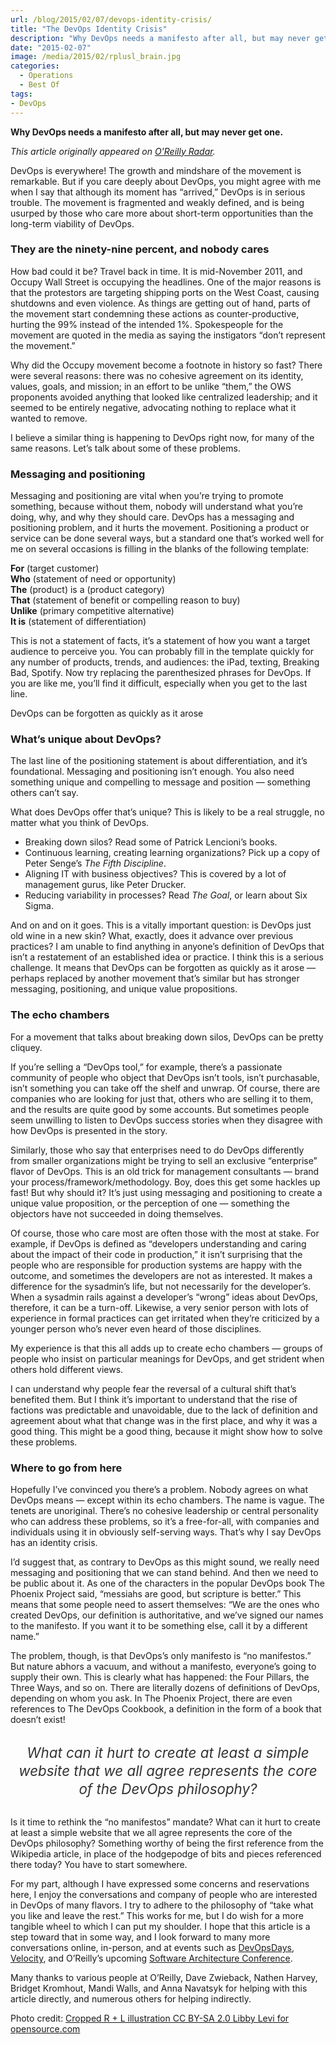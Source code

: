 ```yaml
---
url: /blog/2015/02/07/devops-identity-crisis/
title: "The DevOps Identity Crisis"
description: "Why DevOps needs a manifesto after all, but may never get one."
date: "2015-02-07"
image: /media/2015/02/rplusl_brain.jpg
categories:
  - Operations
  - Best Of
tags:
- DevOps
---
```


**Why DevOps needs a manifesto after all, but may never get one.**

*This article originally appeared on [O'Reilly Radar](http://radar.oreilly.com/2015/01/the-devops-identity-crisis.html).*

DevOps is everywhere! The growth and mindshare of the movement is remarkable. But if you care deeply about DevOps, you might agree with me when I say that although its moment has “arrived,” DevOps is in serious trouble. The movement is fragmented and weakly defined, and is being usurped by those who care more about short-term opportunities than the long-term viability of DevOps.

<!--more-->

### They are the ninety-nine percent, and nobody cares

How bad could it be? Travel back in time. It is mid-November 2011, and Occupy Wall Street is occupying the headlines. One of the major reasons is that the protestors are targeting shipping ports on the West Coast, causing shutdowns and even violence. As things are getting out of hand, parts of the movement start condemning these actions as counter-productive, hurting the 99% instead of the intended 1%. Spokespeople for the movement are quoted in the media as saying the instigators “don’t represent the movement.”

Why did the Occupy movement become a footnote in history so fast? There were several reasons: there was no cohesive agreement on its identity, values, goals, and mission; in an effort to be unlike “them,” the OWS proponents avoided anything that looked like centralized leadership; and it seemed to be entirely negative, advocating nothing to replace what it wanted to remove.

I believe a similar thing is happening to DevOps right now, for many of the same reasons. Let’s talk about some of these problems.

### Messaging and positioning

Messaging and positioning are vital when you’re trying to promote something, because without them, nobody will understand what you’re doing, why, and why they should care. DevOps has a messaging and positioning problem, and it hurts the movement. Positioning a product or service can be done several ways, but a standard one that’s worked well for me on several occasions is filling in the blanks of the following template:

**For** (target customer)<br>
**Who** (statement of need or opportunity)<br>
**The** (product) is a (product category)<br>
**That** (statement of benefit or compelling reason to buy)<br>
**Unlike** (primary competitive alternative)<br>
**It is** (statement of differentiation)

This is not a statement of facts, it’s a statement of how you want a target audience to perceive you. You can probably fill in the template quickly for any number of products, trends, and audiences: the iPad, texting, Breaking Bad, Spotify. Now try replacing the parenthesized phrases for DevOps. If you are like me, you’ll find it difficult, especially when you get to the last line.

DevOps can be forgotten as quickly as it arose

### What’s unique about DevOps?

The last line of the positioning statement is about differentiation, and it’s foundational. Messaging and positioning isn’t enough. You also need something unique and compelling to message and position — something others can’t say.

What does DevOps offer that’s unique? This is likely to be a real struggle, no matter what you think of DevOps.

*   Breaking down silos? Read some of Patrick Lencioni’s books.
*   Continuous learning, creating learning organizations? Pick up a copy of Peter Senge’s *The Fifth Discipline*.
*   Aligning IT with business objectives? This is covered by a lot of management gurus, like Peter Drucker.
*   Reducing variability in processes? Read *The Goal*, or learn about Six Sigma.

And on and on it goes. This is a vitally important question: is DevOps just old wine in a new skin? What, exactly, does it advance over previous practices? I am unable to find anything in anyone’s definition of DevOps that isn’t a restatement of an established idea or practice. I think this is a serious challenge. It means that DevOps can be forgotten as quickly as it arose — perhaps replaced by another movement that’s similar but has stronger messaging, positioning, and unique value propositions.

### The echo chambers

For a movement that talks about breaking down silos, DevOps can be pretty cliquey.

If you’re selling a “DevOps tool,” for example, there’s a passionate community of people who object that DevOps isn’t tools, isn’t purchasable, isn’t something you can take off the shelf and unwrap. Of course, there are companies who are looking for just that, others who are selling it to them, and the results are quite good by some accounts. But sometimes people seem unwilling to listen to DevOps success stories when they disagree with how DevOps is presented in the story.

Similarly, those who say that enterprises need to do DevOps differently from smaller organizations might be trying to sell an exclusive “enterprise” flavor of DevOps. This is an old trick for management consultants — brand your process/framework/methodology. Boy, does this get some hackles up fast! But why should it? It’s just using messaging and positioning to create a unique value proposition, or the perception of one — something the objectors have not succeeded in doing themselves.

Of course, those who care most are often those with the most at stake. For example, if DevOps is defined as “developers understanding and caring about the impact of their code in production,” it isn’t surprising that the people who are responsible for production systems are happy with the outcome, and sometimes the developers are not as interested. It makes a difference for the sysadmin’s life, but not necessarily for the developer’s. When a sysadmin rails against a developer’s “wrong” ideas about DevOps, therefore, it can be a turn-off. Likewise, a very senior person with lots of experience in formal practices can get irritated when they’re criticized by a younger person who’s never even heard of those disciplines.

My experience is that this all adds up to create echo chambers — groups of people who insist on particular meanings for DevOps, and get strident when others hold different views.

I can understand why people fear the reversal of a cultural shift that’s benefited them. But I think it’s important to understand that the rise of factions was predictable and unavoidable, due to the lack of definition and agreement about what that change was in the first place, and why it was a good thing. This might be a good thing, because it might show how to solve these problems.

### Where to go from here

Hopefully I’ve convinced you there’s a problem. Nobody agrees on what DevOps means — except within its echo chambers. The name is vague. The tenets are unoriginal. There’s no cohesive leadership or central personality who can address these problems, so it’s a free-for-all, with companies and individuals using it in obviously self-serving ways. That’s why I say DevOps has an identity crisis.

I’d suggest that, as contrary to DevOps as this might sound, we really need messaging and positioning that we can stand behind. And then we need to be public about it. As one of the characters in the popular DevOps book The Phoenix Project said, “messiahs are good, but scripture is better.” This means that some people need to assert themselves: “We are the ones who created DevOps, our definition is authoritative, and we’ve signed our names to the manifesto. If you want it to be something else, call it by a different name.”

The problem, though, is that DevOps’s only manifesto is “no manifestos.” But nature abhors a vacuum, and without a manifesto, everyone’s going to supply their own. This is clearly what has happened: the Four Pillars, the Three Ways, and so on. There are literally dozens of definitions of DevOps, depending on whom you ask. In The Phoenix Project, there are even references to The DevOps Cookbook, a definition in the form of a book that doesn’t exist!

<span class="pullquote-full">What can it hurt to create at least a simple website that we all agree represents the core of the DevOps philosophy?</span>

Is it time to rethink the “no manifestos” mandate? What can it hurt to create at least a simple website that we all agree represents the core of the DevOps philosophy? Something worthy of being the first reference from the Wikipedia article, in place of the hodgepodge of bits and pieces referenced there today? You have to start somewhere.

For my part, although I have expressed some concerns and reservations here, I enjoy the conversations and company of people who are interested in DevOps of many flavors. I try to adhere to the philosophy of “take what you like and leave the rest.” This works for me, but I do wish for a more tangible wheel to which I can put my shoulder. I hope that this article is a step toward that in some way, and I look forward to many more conversations online, in-person, and at events such as [DevOpsDays](http://www.devopsdays.org/), [Velocity](http://velocityconf.com/), and O’Reilly’s upcoming [Software Architecture Conference](http://softwarearchitecturecon.com/sa2015).

Many thanks to various people at O’Reilly, Dave Zwieback, Nathen Harvey, Bridget Kromhout, Mandi Walls, and Anna Navatsyk for helping with this article directly, and numerous others for helping indirectly.

Photo credit: [Cropped R + L illustration CC BY-SA 2.0 Libby Levi for opensource.com](http://www.flickr.com/photos/opensourceway/4639590640/in/photostream/)

<style type="text/css">
.pullquote-full {
    display: block;
    width: 95%;
    margin: 30px auto;
    font-size: 160%;
    color: #333;
    font-weight: normal;
    font-style: italic;
    text-align: center;
    line-height: 1.3;
    padding: 0px;
}
</style>


